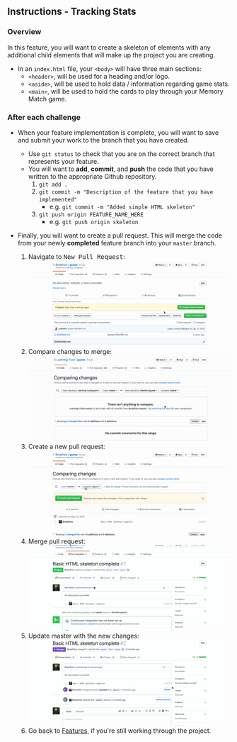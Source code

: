Instructions - Tracking Stats
--

### Overview

In this feature, you will want to create a skeleton of elements with any additional child elements that will make up the project you are creating.

- In an `index.html` file, your `<body>` will have three main sections:
  - `<header>`, will be used for a heading and/or logo.
  - `<aside>`, will be used to hold data / information regarding game stats.
  - `<main>`, will be used to hold the cards to play through your Memory Match game.

<!-- TODO Will have design docs located here -->


### After each challenge

- When your feature implementation is complete, you will want to save and submit your work to the branch that you have created.
  - Use `git status` to check that you are on the correct branch that represents your feature.
  - You will want to **add**, **commit**, and **push** the code that you have written to the appropriate Github repository.
    1. `git add .`
    2. `git commit -m "Description of the feature that you have implemented"`
       - e.g. `git commit -m "Added simple HTML skeleton"`
    3. `git push origin FEATURE_NAME_HERE`
       - e.g. `git push origin skeleton`

- Finally, you will want to create a pull request. This will merge the code from your newly **completed** feature branch into your `master` branch.

  1. Navigate to <kbd>New Pull Request</kbd>:
  ![Navigate to pull requests](../tutorial/images/navigate-to-pull-request.gif)
  2. Compare changes to merge: 
  ![Compare changes to merge](../tutorial/images/compare-changes.gif)
  3. Create a new pull request:
  ![Create new pull request](../tutorial/images/create-pull-request.gif)
  4. Merge pull request:
  ![Merge pull request](../tutorial/images/merge-pull-request.gif)
  5. Update master with the new changes:
  ![Update master](../tutorial/images/pull-new-changes.gif)
  6. Go back to [Features](../../README.md), if you're still working through the project.